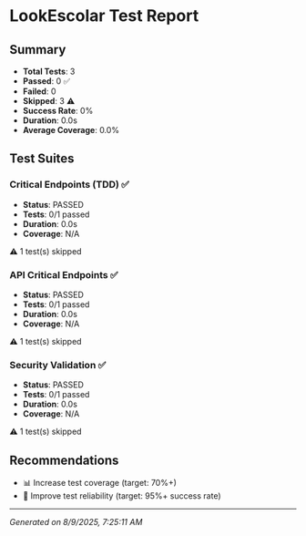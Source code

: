 # LookEscolar Test Report

## Summary
- **Total Tests**: 3
- **Passed**: 0 ✅
- **Failed**: 0 
- **Skipped**: 3 ⚠️
- **Success Rate**: 0%
- **Duration**: 0.0s
- **Average Coverage**: 0.0%

## Test Suites


### Critical Endpoints (TDD) ✅

- **Status**: PASSED
- **Tests**: 0/1 passed
- **Duration**: 0.0s
- **Coverage**: N/A


⚠️ 1 test(s) skipped

### API Critical Endpoints ✅

- **Status**: PASSED
- **Tests**: 0/1 passed
- **Duration**: 0.0s
- **Coverage**: N/A


⚠️ 1 test(s) skipped

### Security Validation ✅

- **Status**: PASSED
- **Tests**: 0/1 passed
- **Duration**: 0.0s
- **Coverage**: N/A


⚠️ 1 test(s) skipped


## Recommendations


- 📊 Increase test coverage (target: 70%+)
- 🎯 Improve test reliability (target: 95%+ success rate)


---
*Generated on 8/9/2025, 7:25:11 AM*
